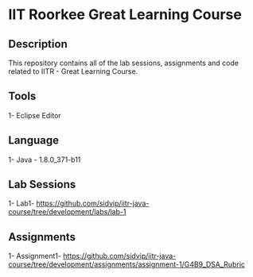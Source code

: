 #  IIT Roorkee Great Learning Course

## Description

This repository contains all of the lab sessions, assignments and code related to IITR - Great Learning Course.

## Tools

1- Eclipse Editor

## Language 

1- Java - 1.8.0_371-b11


## Lab Sessions
1- Lab1- https://github.com/sidvip/iitr-java-course/tree/development/labs/lab-1

## Assignments

1- Assignment1- https://github.com/sidvip/iitr-java-course/tree/development/assignments/assignment-1/G4B9_DSA_Rubric
